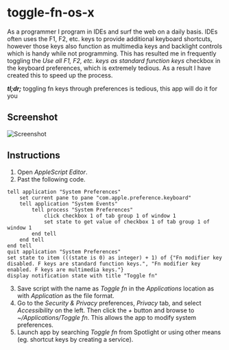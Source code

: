 # toggle-fn-os-x

As a programmer I program in IDEs and surf the web on a daily basis. IDEs often uses the F1, F2, etc. keys to provide additional keyboard shortcuts, however those keys also function as multimedia keys and backlight controls which is handy while not programming. This has resulted me in frequently toggling the _Use all F1, F2, etc. keys as standard function keys_ checkbox in the keyboard preferences, which is extremely tedious. As a result I have created this to speed up the process.

_**tl;dr;**_ toggling fn keys through preferences is tedious, this app will do it for you

## Screenshot
![Screenshot](https://github.com/leoxiong/toggle-fn-os-x/blob/master/screenshot.png)

## Instructions
1. Open _AppleScript Editor_.
2. Past the following code.
```applescript
tell application "System Preferences"
	set current pane to pane "com.apple.preference.keyboard"
	tell application "System Events"
		tell process "System Preferences"
			click checkbox 1 of tab group 1 of window 1
			set state to get value of checkbox 1 of tab group 1 of window 1
		end tell
	end tell
end tell
quit application "System Preferences"
set state to item (((state is 0) as integer) + 1) of {"Fn modifier key disabled. F keys are standard function keys.", "Fn modifier key enabled. F keys are multimedia keys."}
display notification state with title "Toggle fn"
```
3. Save script with the name as _Toggle fn_ in the _Applications_ location as with _Application_ as the file format.
4. Go to the _Security & Privacy_ preferences, _Privacy_ tab, and select _Accessibility_ on the left. Then click the _+_ button and browse to _~/Applications/Toggle fn_. This allows the app to modify system preferences.
5. Launch app by searching _Toggle fn_ from Spotlight or using other means (eg. shortcut keys by creating a service).
